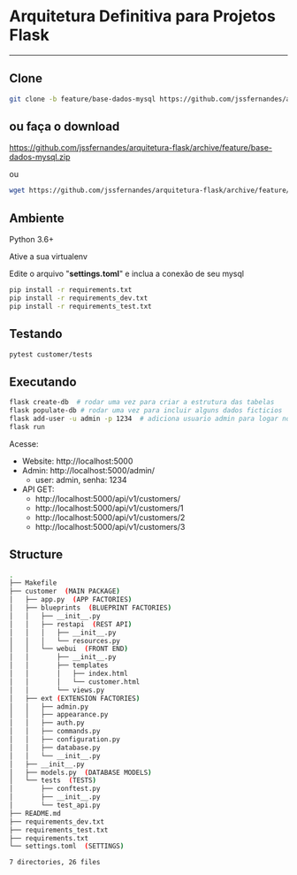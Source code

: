 # Arquitetura Definitiva para Projetos Flask
---

## Clone

```bash
git clone -b feature/base-dados-mysql https://github.com/jssfernandes/arquitetura-flask.git
```

## ou faça o download

https://github.com/jssfernandes/arquitetura-flask/archive/feature/base-dados-mysql.zip

ou

```bash
wget https://github.com/jssfernandes/arquitetura-flask/archive/feature/base-dados-mysql.zip
```

## Ambiente

Python 3.6+

Ative a sua virtualenv

Edite o arquivo "**settings.toml**" e inclua a conexão de seu mysql

```bash
pip install -r requirements.txt
pip install -r requirements_dev.txt
pip install -r requirements_test.txt
```

## Testando

```bash
pytest customer/tests
```

## Executando

```bash
flask create-db  # rodar uma vez para criar a estrutura das tabelas
flask populate-db # rodar uma vez para incluir alguns dados ficticios
flask add-user -u admin -p 1234  # adiciona usuario admin para logar no painel administrativo
flask run
```

Acesse:

- Website: http://localhost:5000
- Admin: http://localhost:5000/admin/
  - user: admin, senha: 1234
- API GET:
  - http://localhost:5000/api/v1/customers/
  - http://localhost:5000/api/v1/customers/1
  - http://localhost:5000/api/v1/customers/2
  - http://localhost:5000/api/v1/customers/3


## Structure

```bash
.
├── Makefile
├── customer  (MAIN PACKAGE)
│   ├── app.py  (APP FACTORIES)
│   ├── blueprints  (BLUEPRINT FACTORIES)
│   │   ├── __init__.py
│   │   ├── restapi  (REST API)
│   │   │   ├── __init__.py
│   │   │   └── resources.py
│   │   └── webui  (FRONT END)
│   │       ├── __init__.py
│   │       ├── templates
│   │       │   ├── index.html
│   │       │   └── customer.html
│   │       └── views.py
│   ├── ext (EXTENSION FACTORIES)
│   │   ├── admin.py
│   │   ├── appearance.py
│   │   ├── auth.py
│   │   ├── commands.py
│   │   ├── configuration.py
│   │   ├── database.py
│   │   └── __init__.py
│   ├── __init__.py
│   ├── models.py  (DATABASE MODELS)
│   └── tests  (TESTS)
│       ├── conftest.py
│       ├── __init__.py
│       └── test_api.py
├── README.md
├── requirements_dev.txt
├── requirements_test.txt
├── requirements.txt
└── settings.toml  (SETTINGS)

7 directories, 26 files
```
